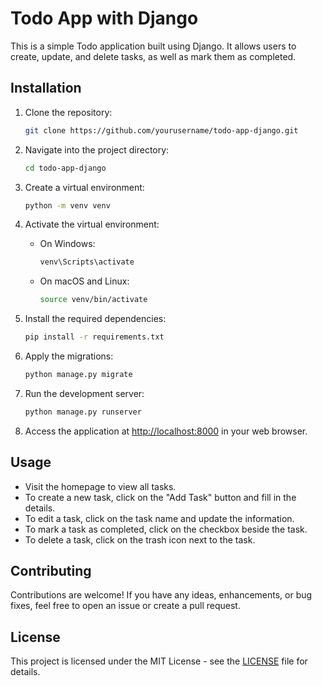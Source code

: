 

# Todo App with Django

This is a simple Todo application built using Django. It allows users to create, update, and delete tasks, as well as mark them as completed.

## Installation

1. Clone the repository:

    ```bash
    git clone https://github.com/yourusername/todo-app-django.git
    ```

2. Navigate into the project directory:

    ```bash
    cd todo-app-django
    ```

3. Create a virtual environment:

    ```bash
    python -m venv venv
    ```

4. Activate the virtual environment:

    - On Windows:

        ```bash
        venv\Scripts\activate
        ```

    - On macOS and Linux:

        ```bash
        source venv/bin/activate
        ```

5. Install the required dependencies:

    ```bash
    pip install -r requirements.txt
    ```

6. Apply the migrations:

    ```bash
    python manage.py migrate
    ```

7. Run the development server:

    ```bash
    python manage.py runserver
    ```

8. Access the application at [http://localhost:8000](http://localhost:8000) in your web browser.

## Usage

- Visit the homepage to view all tasks.
- To create a new task, click on the "Add Task" button and fill in the details.
- To edit a task, click on the task name and update the information.
- To mark a task as completed, click on the checkbox beside the task.
- To delete a task, click on the trash icon next to the task.

## Contributing

Contributions are welcome! If you have any ideas, enhancements, or bug fixes, feel free to open an issue or create a pull request.

## License

This project is licensed under the MIT License - see the [LICENSE](LICENSE) file for details.

